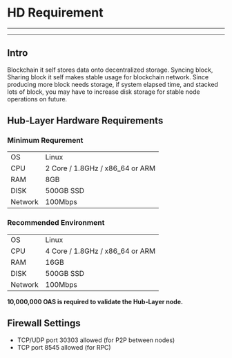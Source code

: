 # HD Requirement

---
---

## Intro
Blockchain it self stores data onto decentralized storage. Syncing block, Sharing block it self makes stable usage for blockchain network. Since producing more block needs storage, if system elapsed time, and stacked lots of block, you may have to increase disk storage for stable node operations on future.

## Hub-Layer Hardware Requirements

### Minimum Requrement
|||
|--|---------|
|OS|Linux|
|CPU|2 Core / 1.8GHz / x86_64 or ARM|
|RAM|8GB|
|DISK|500GB SSD|
|Network|100Mbps|

### Recommended Environment
|||
|--|---------|
|OS|Linux|
|CPU|4 Core / 1.8GHz / x86_64 or ARM|
|RAM|16GB|
|DISK|500GB SSD|
|Network|100Mbps|

**10,000,000 OAS is required to validate the Hub-Layer node.**

## Firewall Settings
- TCP/UDP port 30303 allowed (for P2P between nodes)
- TCP port 8545 allowed (for RPC)